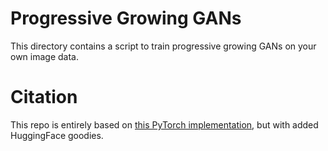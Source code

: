 # Progressive Growing GANs

This directory contains a script to train progressive growing GANs on your own image data.

# Citation

This repo is entirely based on [this PyTorch implementation](https://github.com/Maggiking/PGGAN-PyTorch), but with added HuggingFace goodies.
